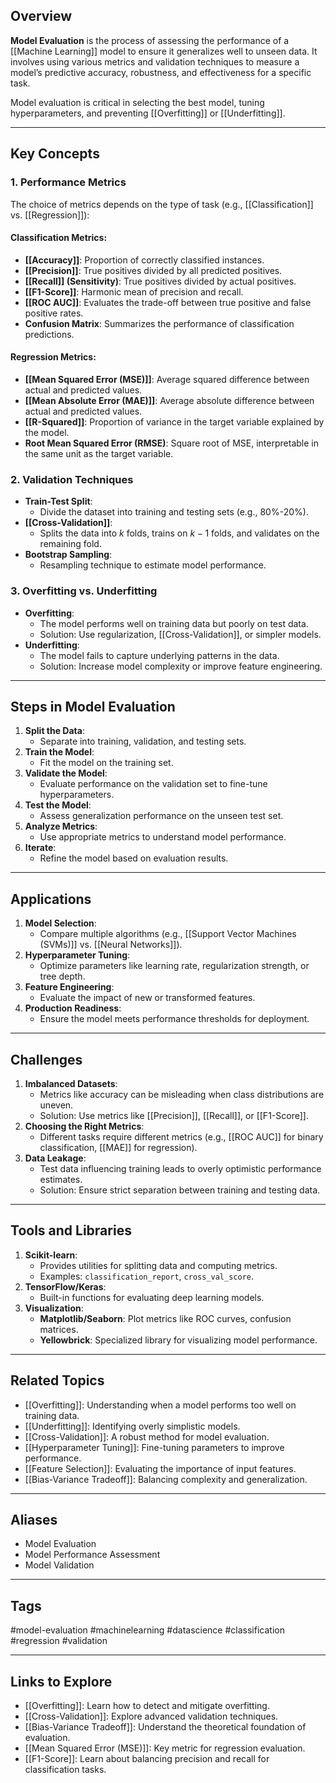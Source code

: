 ## Overview
**Model Evaluation** is the process of assessing the performance of a [[Machine Learning]] model to ensure it generalizes well to unseen data. It involves using various metrics and validation techniques to measure a model’s predictive accuracy, robustness, and effectiveness for a specific task. 

Model evaluation is critical in selecting the best model, tuning hyperparameters, and preventing [[Overfitting]] or [[Underfitting]].

---

## Key Concepts

### **1. Performance Metrics**
The choice of metrics depends on the type of task (e.g., [[Classification]] vs. [[Regression]]):

#### Classification Metrics:
- **[[Accuracy]]**: Proportion of correctly classified instances.
- **[[Precision]]**: True positives divided by all predicted positives.
- **[[Recall]] (Sensitivity)**: True positives divided by actual positives.
- **[[F1-Score]]**: Harmonic mean of precision and recall.
- **[[ROC AUC]]**: Evaluates the trade-off between true positive and false positive rates.
- **Confusion Matrix**: Summarizes the performance of classification predictions.

#### Regression Metrics:
- **[[Mean Squared Error (MSE)]]**: Average squared difference between actual and predicted values.
- **[[Mean Absolute Error (MAE)]]**: Average absolute difference between actual and predicted values.
- **[[R-Squared]]**: Proportion of variance in the target variable explained by the model.
- **Root Mean Squared Error (RMSE)**: Square root of MSE, interpretable in the same unit as the target variable.

### **2. Validation Techniques**
- **Train-Test Split**:
  - Divide the dataset into training and testing sets (e.g., 80%-20%).
- **[[Cross-Validation]]**:
  - Splits the data into $k$ folds, trains on $k-1$ folds, and validates on the remaining fold.
- **Bootstrap Sampling**:
  - Resampling technique to estimate model performance.

### **3. Overfitting vs. Underfitting**
- **Overfitting**:
  - The model performs well on training data but poorly on test data.
  - Solution: Use regularization, [[Cross-Validation]], or simpler models.
- **Underfitting**:
  - The model fails to capture underlying patterns in the data.
  - Solution: Increase model complexity or improve feature engineering.

---

## Steps in Model Evaluation

1. **Split the Data**:
   - Separate into training, validation, and testing sets.
2. **Train the Model**:
   - Fit the model on the training set.
3. **Validate the Model**:
   - Evaluate performance on the validation set to fine-tune hyperparameters.
4. **Test the Model**:
   - Assess generalization performance on the unseen test set.
5. **Analyze Metrics**:
   - Use appropriate metrics to understand model performance.
6. **Iterate**:
   - Refine the model based on evaluation results.

---

## Applications

1. **Model Selection**:
   - Compare multiple algorithms (e.g., [[Support Vector Machines (SVMs)]] vs. [[Neural Networks]]).
2. **Hyperparameter Tuning**:
   - Optimize parameters like learning rate, regularization strength, or tree depth.
3. **Feature Engineering**:
   - Evaluate the impact of new or transformed features.
4. **Production Readiness**:
   - Ensure the model meets performance thresholds for deployment.

---

## Challenges

1. **Imbalanced Datasets**:
   - Metrics like accuracy can be misleading when class distributions are uneven.
   - Solution: Use metrics like [[Precision]], [[Recall]], or [[F1-Score]].
2. **Choosing the Right Metrics**:
   - Different tasks require different metrics (e.g., [[ROC AUC]] for binary classification, [[MAE]] for regression).
3. **Data Leakage**:
   - Test data influencing training leads to overly optimistic performance estimates.
   - Solution: Ensure strict separation between training and testing data.

---

## Tools and Libraries

1. **Scikit-learn**:
   - Provides utilities for splitting data and computing metrics.
   - Examples: `classification_report`, `cross_val_score`.
2. **TensorFlow/Keras**:
   - Built-in functions for evaluating deep learning models.
3. **Visualization**:
   - **Matplotlib/Seaborn**: Plot metrics like ROC curves, confusion matrices.
   - **Yellowbrick**: Specialized library for visualizing model performance.

---

## Related Topics

- [[Overfitting]]: Understanding when a model performs too well on training data.
- [[Underfitting]]: Identifying overly simplistic models.
- [[Cross-Validation]]: A robust method for model evaluation.
- [[Hyperparameter Tuning]]: Fine-tuning parameters to improve performance.
- [[Feature Selection]]: Evaluating the importance of input features.
- [[Bias-Variance Tradeoff]]: Balancing complexity and generalization.

---

## Aliases
- Model Evaluation
- Model Performance Assessment
- Model Validation

---

## Tags
#model-evaluation #machinelearning #datascience #classification #regression #validation

---

## Links to Explore
- [[Overfitting]]: Learn how to detect and mitigate overfitting.
- [[Cross-Validation]]: Explore advanced validation techniques.
- [[Bias-Variance Tradeoff]]: Understand the theoretical foundation of evaluation.
- [[Mean Squared Error (MSE)]]: Key metric for regression evaluation.
- [[F1-Score]]: Learn about balancing precision and recall for classification tasks.